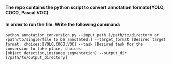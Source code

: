 #### The repo contains the python script to convert annotation formats(YOLO, COCO, Pascal VOC).
#### In order to run the file. Write the following command:

    python annotation_conversion.py --input_path [/path/to/directory or /path/to/single/file to be annotated.] --target_format [Desired target format, choices:[YOLO,COCO,VOC] --task [Desired task for the conversion to take place, choices:[object_detection,instance_segmentation] --output_dir [/path/to/output_directory]
